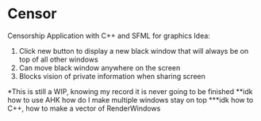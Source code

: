 # Censor
Censorship Application with C++ and SFML for graphics
Idea:
1. Click new button to display a new black window that will always be on top of all other windows
2. Can move black window anywhere on the screen
3. Blocks vision of private information when sharing screen

*This is still a WIP, knowing my record it is never going to be finished
**idk how to use AHK how do I make multiple windows stay on top
***idk how to C++, how to make a vector of RenderWindows
